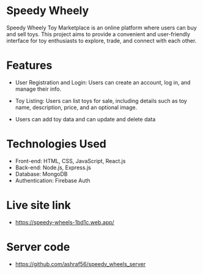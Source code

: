 # Speedy Wheely

Speedy Wheely Toy Marketplace is an online platform where users can buy and sell toys. This project aims to provide a convenient and user-friendly interface for toy enthusiasts to explore, trade, and connect with each other.

# Features

- User Registration and Login: Users can create an account, log in, and manage their info.

- Toy Listing: Users can list toys for sale, including details such as toy name, description, price, and an optional image.

- Users can add toy data and can  update and delete data


# Technologies Used
- Front-end: HTML, CSS, JavaScript, React.js
- Back-end: Node.js, Express.js
- Database: MongoDB
- Authentication: Firebase Auth

# Live site link

- https://speedy-wheels-1bd1c.web.app/


# Server code
 - https://github.com/ashraf56/speedy_wheels_server